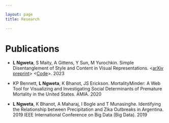 ```yaml
---

layout: page
title: Research

---
```

# Publications

* <b>L Ngweta</b>, S Maity, A Gittens, Y Sun, M Yurochkin. Simple Disentanglement of Style and Content in Visual Representations. <[arXiv preprint](https://arxiv.org/abs/2302.09795)> <[Code](https://github.com/lilianngweta/PISCO)>. 2023

* KP Bennett, <b>L Ngweta</b>, K Bhanot, JS Erickson. MortalityMinder: A Web Tool for Visualizing and Investigating Social Determinants of Premature Mortality in the United States. AMIA. 2020

* <b>L Ngweta</b>, K Bhanot, A Maharaj, I Bogle and T Munasinghe. Identifying the Relationship between Precipitation and Zika Outbreaks in Argentina. 2019 IEEE International Conference on Big Data (Big Data). 2019